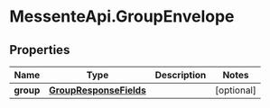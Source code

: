 # MessenteApi.GroupEnvelope

## Properties

Name | Type | Description | Notes
------------ | ------------- | ------------- | -------------
**group** | [**GroupResponseFields**](GroupResponseFields.md) |  | [optional] 


